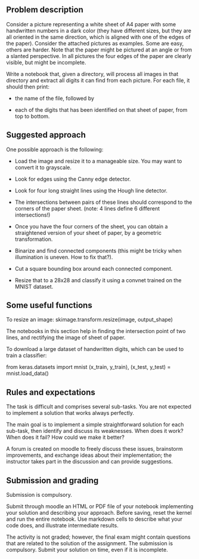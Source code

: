 ## Problem description

Consider a picture representing a white sheet of A4 paper with some handwritten numbers in a dark color (they have
different sizes, but they are all oriented in the same direction, which is aligned with one of the edges of the paper).
Consider the attached pictures as examples. Some are easy, others are harder. Note that the paper might be pictured at
an angle or from a slanted perspective. In all pictures the four edges of the paper are clearly visible, but might be
incomplete.

Write a notebook that, given a directory, will process all images in that directory and extract all digits it can find
from each picture. For each file, it should then print:

- the name of the file, followed by

- each of the digits that has been identified on that sheet of paper, from top to bottom.

## Suggested approach

One possible approach is the following:

- Load the image and resize it to a manageable size. You may want to convert it to grayscale.

- Look for edges using the Canny edge detector.

- Look for four long straight lines using the Hough line detector.

- The intersections between pairs of these lines should correspond to the corners of the paper sheet.
  (note: 4 lines define 6 different intersections!)

- Once you have the four corners of the sheet, you can obtain a straightened version of your sheet of paper, by a
  geometric transformation.

- Binarize and find connected components (this might be tricky when illumination is uneven. How to fix that?).

- Cut a square bounding box around each connected component.

- Resize that to a 28x28 and classify it using a convnet trained on the MNIST dataset.

## Some useful functions

To resize an image:
skimage.transform.resize(image, output_shape)

The notebooks in this section help in finding the intersection point of two lines, and rectifying the image of sheet of
paper.

To download a large dataset of handwritten digits, which can be used to train a classifier:

from keras.datasets import mnist
(x_train, y_train), (x_test, y_test) = mnist.load_data()

## Rules and expectations

The task is difficult and comprises several sub-tasks. You are not expected to implement a solution that works always
perfectly.

The main goal is to implement a simple straightforward solution for each sub-task, then identify and discuss its
weaknesses. When does it work? When does it fail? How could we make it better?

A forum is created on moodle to freely discuss these issues, brainstorm improvements, and exchange ideas about their
implementation; the instructor takes part in the discussion and can provide suggestions.

## Submission and grading

Submission is compulsory.

Submit through moodle an HTML or PDF file of your notebook implementing your solution and describing your approach.
Before saving, reset the kernel and run the entire notebook. Use markdown cells to describe what your code does, and
illustrate intermediate results.

The activity is not graded; however, the final exam might contain questions that are related to the solution of the
assignment. The submission is compulsory. Submit your solution on time, even if it is incomplete.